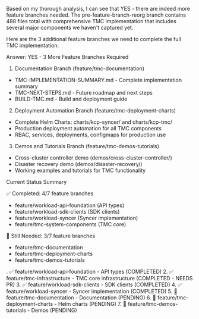 Based on my thorough analysis, I can see that YES - there are indeed more feature branches needed. The pre-feature-branch-reorg
  branch contains 488 files total with comprehensive TMC implementation that includes several major components we haven't captured
  yet.

  Here are the 3 additional feature branches we need to complete the full TMC implementation:

  Answer: YES - 3 More Feature Branches Required

  1. Documentation Branch (feature/tmc-documentation)

  - TMC-IMPLEMENTATION-SUMMARY.md - Complete implementation summary
  - TMC-NEXT-STEPS.md - Future roadmap and next steps
  - BUILD-TMC.md - Build and deployment guide

  2. Deployment Automation Branch (feature/tmc-deployment-charts)

  - Complete Helm Charts: charts/kcp-syncer/ and charts/kcp-tmc/
  - Production deployment automation for all TMC components
  - RBAC, services, deployments, configmaps for production use

  3. Demos and Tutorials Branch (feature/tmc-demos-tutorials)

  - Cross-cluster controller demo (demos/cross-cluster-controller/)
  - Disaster recovery demo (demos/disaster-recovery/)
  - Working examples and tutorials for TMC functionality

  Current Status Summary

  ✅ Completed: 4/7 feature branches
  - feature/workload-api-foundation (API types)
  - feature/workload-sdk-clients (SDK clients)
  - feature/workload-syncer (Syncer implementation)
  - feature/tmc-system-components (TMC core)

  🔄 Still Needed: 3/7 feature branches
  - feature/tmc-documentation
  - feature/tmc-deployment-charts
  - feature/tmc-demos-tutorials

  . ✅ feature/workload-api-foundation - API types (COMPLETED)
  2. ✅ feature/tmc-infrastructure - TMC core infrastructure (COMPLETED - NEEDS PR)
  3. ✅ feature/workload-sdk-clients - SDK clients (COMPLETED)
  4. ✅ feature/workload-syncer - Syncer implementation (COMPLETED)
  5. 🔄 feature/tmc-documentation - Documentation (PENDING)
  6. 🔄 feature/tmc-deployment-charts - Helm charts (PENDING)
  7. 🔄 feature/tmc-demos-tutorials - Demos (PENDING)